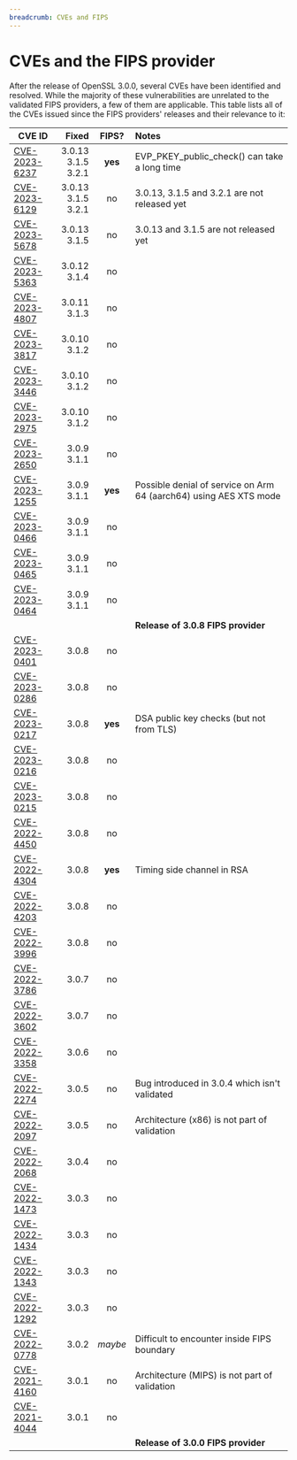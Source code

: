 ```yaml
---
breadcrumb: CVEs and FIPS
---
```

# CVEs and the FIPS provider

After the release of OpenSSL 3.0.0, several CVEs have been identified
and resolved.  While the majority of these vulnerabilities are unrelated
to the validated FIPS providers, a few of them are applicable.  This table
lists all of the CVEs issued since the FIPS providers' releases and their
relevance to it:

**CVE ID** | **Fixed** | **FIPS?** | **Notes**
----- | --: | :-: | :---------------
[CVE-2023-6237] | 3.0.13<br>3.1.5<br>3.2.1 | **yes** | EVP_PKEY_public_check() can take a long time
[CVE-2023-6129] | 3.0.13<br>3.1.5<br>3.2.1 | no | 3.0.13, 3.1.5 and 3.2.1 are not released yet
[CVE-2023-5678] | 3.0.13<br>3.1.5 | no | 3.0.13 and 3.1.5 are not released yet
[CVE-2023-5363] | 3.0.12<br>3.1.4 | no |
[CVE-2023-4807] | 3.0.11<br>3.1.3 | no |
[CVE-2023-3817] | 3.0.10<br>3.1.2 | no |
[CVE-2023-3446] | 3.0.10<br>3.1.2 | no |
[CVE-2023-2975] | 3.0.10<br>3.1.2 | no |
[CVE-2023-2650] | 3.0.9<br>3.1.1 | no |
[CVE-2023-1255] | 3.0.9<br>3.1.1 | **yes** | Possible denial of service on Arm 64 (aarch64) using AES XTS mode
[CVE-2023-0466] | 3.0.9<br>3.1.1 | no |
[CVE-2023-0465] | 3.0.9<br>3.1.1 | no |
[CVE-2023-0464] | 3.0.9<br>3.1.1 | no |
| | | | **Release of 3.0.8 FIPS provider**
[CVE-2023-0401] | 3.0.8 | no |
[CVE-2023-0286] | 3.0.8 | no |
[CVE-2023-0217] | 3.0.8 | **yes** | DSA public key checks (but not from TLS)
[CVE-2023-0216] | 3.0.8 | no |
[CVE-2023-0215] | 3.0.8 | no |
[CVE-2022-4450] | 3.0.8 | no |
[CVE-2022-4304] | 3.0.8 | **yes** | Timing side channel in RSA
[CVE-2022-4203] | 3.0.8 | no |
[CVE-2022-3996] | 3.0.8 | no |
[CVE-2022-3786] | 3.0.7 | no |
[CVE-2022-3602] | 3.0.7 | no |
[CVE-2022-3358] | 3.0.6 | no |
[CVE-2022-2274] | 3.0.5 | no | Bug introduced in 3.0.4 which isn't validated
[CVE-2022-2097] | 3.0.5 | no | Architecture (x86) is not part of validation
[CVE-2022-2068] | 3.0.4 | no |
[CVE-2022-1473] | 3.0.3 | no |
[CVE-2022-1434] | 3.0.3 | no |
[CVE-2022-1343] | 3.0.3 | no |
[CVE-2022-1292] | 3.0.3 | no |
[CVE-2022-0778] | 3.0.2 | _maybe_ | Difficult to encounter inside FIPS boundary
[CVE-2021-4160] | 3.0.1 | no | Architecture (MIPS) is not part of validation
[CVE-2021-4044] | 3.0.1 | no |
| | | | **Release of 3.0.0 FIPS provider**

[CVE-2023-6237]: /news/vulnerabilities.html#CVE-2023-6237
[CVE-2023-6129]: /news/vulnerabilities.html#CVE-2023-6129
[CVE-2023-5678]: /news/vulnerabilities.html#CVE-2023-5678
[CVE-2023-5363]: /news/vulnerabilities.html#CVE-2023-5363
[CVE-2023-4807]: /news/vulnerabilities.html#CVE-2023-4807
[CVE-2023-3817]: /news/vulnerabilities.html#CVE-2023-3817
[CVE-2023-3446]: /news/vulnerabilities.html#CVE-2023-3446
[CVE-2023-2975]: /news/vulnerabilities.html#CVE-2023-2975
[CVE-2023-2650]: /news/vulnerabilities.html#CVE-2023-2650
[CVE-2023-1255]: /news/vulnerabilities.html#CVE-2023-1255
[CVE-2023-0466]: /news/vulnerabilities.html#CVE-2023-0466
[CVE-2023-0465]: /news/vulnerabilities.html#CVE-2023-0465
[CVE-2023-0464]: /news/vulnerabilities.html#CVE-2023-0464
[CVE-2023-0401]: /news/vulnerabilities.html#CVE-2023-0401
[CVE-2023-0286]: /news/vulnerabilities.html#CVE-2023-0286
[CVE-2023-0217]: /news/vulnerabilities.html#CVE-2023-0217
[CVE-2023-0216]: /news/vulnerabilities.html#CVE-2023-0216
[CVE-2023-0215]: /news/vulnerabilities.html#CVE-2023-0215
[CVE-2022-4450]: /news/vulnerabilities.html#CVE-2022-4450
[CVE-2022-4304]: /news/vulnerabilities.html#CVE-2022-4304
[CVE-2022-4203]: /news/vulnerabilities.html#CVE-2022-4203
[CVE-2022-3996]: /news/vulnerabilities.html#CVE-2022-3996
[CVE-2022-3786]: /news/vulnerabilities.html#CVE-2022-3786
[CVE-2022-3602]: /news/vulnerabilities.html#CVE-2022-3602
[CVE-2022-3358]: /news/vulnerabilities.html#CVE-2022-3358
[CVE-2022-2274]: /news/vulnerabilities.html#CVE-2022-2274
[CVE-2022-2097]: /news/vulnerabilities.html#CVE-2022-2097
[CVE-2022-2068]: /news/vulnerabilities.html#CVE-2022-2068
[CVE-2022-1473]: /news/vulnerabilities.html#CVE-2022-1473
[CVE-2022-1434]: /news/vulnerabilities.html#CVE-2022-1434
[CVE-2022-1343]: /news/vulnerabilities.html#CVE-2022-1343
[CVE-2022-1292]: /news/vulnerabilities.html#CVE-2022-1292
[CVE-2022-0778]: /news/vulnerabilities.html#CVE-2022-0778
[CVE-2021-4160]: /news/vulnerabilities.html#CVE-2021-4160
[CVE-2021-4044]: /news/vulnerabilities.html#CVE-2021-4044
